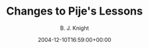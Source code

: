 ---
title: 'Changes to Pije''s Lessons'
posts: 7
hash: 't536'
author: 'B. J. Knight'
date: 2004-12-10T16:59:00+00:00
sources:
  - http://forums.tokipona.org/viewtopic.php%3Ft=536.html
---